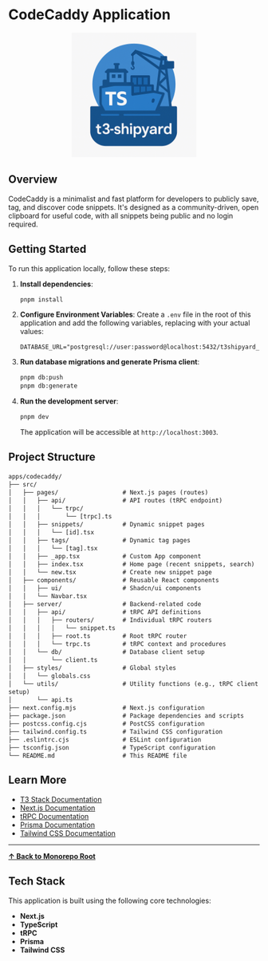 # CodeCaddy Application

<p align="center">
  <img src="../../t3-shipyard-image.png" alt="t3-shipyard logo" width="250"/>
</p>

## Overview

CodeCaddy is a minimalist and fast platform for developers to publicly save, tag, and discover code snippets. It's designed as a community-driven, open clipboard for useful code, with all snippets being public and no login required.

## Getting Started

To run this application locally, follow these steps:

1. **Install dependencies**:

   ```bash
   pnpm install
   ```

2. **Configure Environment Variables**: Create a `.env` file in the root of this application and add the following variables, replacing with your actual values:

   ```
   DATABASE_URL="postgresql://user:password@localhost:5432/t3shipyard_codecaddy"
   ```

3. **Run database migrations and generate Prisma client**:

   ```bash
   pnpm db:push
   pnpm db:generate
   ```

4. **Run the development server**:

   ```bash
   pnpm dev
   ```

   The application will be accessible at `http://localhost:3003`.

## Project Structure

```
apps/codecaddy/
├── src/
│   ├── pages/                  # Next.js pages (routes)
│   │   ├── api/                # API routes (tRPC endpoint)
│   │   │   └── trpc/
│   │   │       └── [trpc].ts
│   │   ├── snippets/           # Dynamic snippet pages
│   │   │   └── [id].tsx
│   │   ├── tags/               # Dynamic tag pages
│   │   │   └── [tag].tsx
│   │   ├── _app.tsx            # Custom App component
│   │   ├── index.tsx           # Home page (recent snippets, search)
│   │   └── new.tsx             # Create new snippet page
│   ├── components/             # Reusable React components
│   │   ├── ui/                 # Shadcn/ui components
│   │   └── Navbar.tsx
│   ├── server/                 # Backend-related code
│   │   ├── api/                # tRPC API definitions
│   │   │   ├── routers/        # Individual tRPC routers
│   │   │   │   └── snippet.ts
│   │   │   ├── root.ts         # Root tRPC router
│   │   │   └── trpc.ts         # tRPC context and procedures
│   │   └── db/                 # Database client setup
│   │       └── client.ts
│   ├── styles/                 # Global styles
│   │   └── globals.css
│   └── utils/                  # Utility functions (e.g., tRPC client setup)
│       └── api.ts
├── next.config.mjs             # Next.js configuration
├── package.json                # Package dependencies and scripts
├── postcss.config.cjs          # PostCSS configuration
├── tailwind.config.ts          # Tailwind CSS configuration
├── .eslintrc.cjs               # ESLint configuration
├── tsconfig.json               # TypeScript configuration
└── README.md                   # This README file
```

## Learn More

- [T3 Stack Documentation](https://create.t3.gg/)
- [Next.js Documentation](https://nextjs.org/docs)
- [tRPC Documentation](https://trpc.io/docs)
- [Prisma Documentation](https://www.prisma.io/docs)
- [Tailwind CSS Documentation](https://tailwindcss.com/docs)

---

**[&#8593; Back to Monorepo Root](https://github.com/dunamismax/t3-shipyard?tab=readme-ov-file#projects-overview)**

## Tech Stack

This application is built using the following core technologies:

- **Next.js**
- **TypeScript**
- **tRPC**
- **Prisma**
- **Tailwind CSS**
